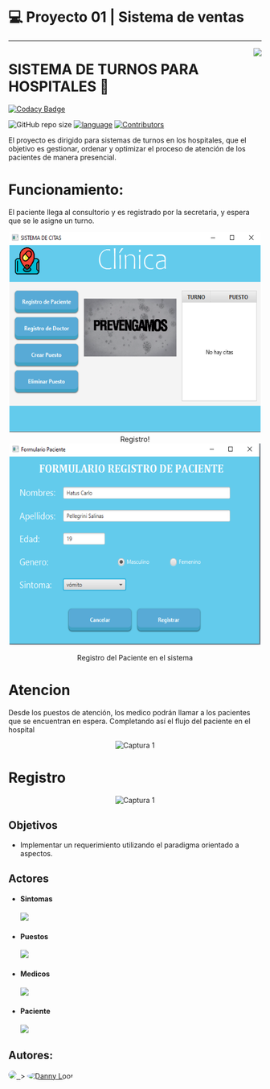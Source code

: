 # 💻 Proyecto 01 | Sistema de ventas

--- 
<img src="https://github.com/jaimepizarr/ProyectoEstrucutras2.0/blob/master/images/logo.png?raw=true" align="right" />

# SISTEMA DE TURNOS PARA HOSPITALES 🚀

[![Codacy Badge](https://api.codacy.com/project/badge/Grade/0a1d1c9e492342879809b380a4c54f45)](https://app.codacy.com/manual/eljosephavila123/ProyectoEstrucutras2.0?utm_source=github.com&utm_medium=referral&utm_content=eljosephavila123/ProyectoEstrucutras2.0&utm_campaign=Badge_Grade_Dashboard)

> 
![GitHub repo size](https://img.shields.io/github/repo-size/jaimepizarr/ProyectoEstrucutras2.0)
[![language][language-shield]][language-url]
[![Contributors][contributors-shield]][contributors-url]




[language-shield]: https://img.shields.io/badge/Java-v11.0.0-blue?style=plastic
[language-url]: https://www.java.com/es/download/
[contributors-shield]: https://img.shields.io/badge/contributors-3-success?style=plastic
[contributors-url]: https://github.com/jaimepizarr/ProyectoEstrucutras2.0/graphs/contributors

El proyecto es dirigido para sistemas de turnos en los hospitales, que el objetivo es gestionar, ordenar y optimizar el proceso de atención de los pacientes de manera presencial.
# Funcionamiento:

El paciente llega al consultorio y es registrado por la secretaria, y espera que se le asigne un turno.
<p align="center">
<img src="https://github.com/jjgilces/Sistema-de-turnos/blob/main/image/Principal.png"
  alt="Captura 1"
  width="500" height="400">
  Registro!
   <img src="https://github.com/jjgilces/Sistema-de-turnos/blob/main/image/RegistroPacienteDatos.png"
  alt="Captura 2"
  width="500" height="400">
 </p>
 <p align="center">
  Registro del Paciente en el sistema
 
</p>

# Atencion
Desde los puestos de atención, los medico podrán llamar a los pacientes que se encuentran en espera. Completando así el flujo del paciente en el hospital
<p align="center">
<img src="https://github.com/jaimepizarr/ProyectoEstrucutras2.0/blob/master/images/2.png?raw=true"
  alt="Captura 1"
  width="500" height="400">
</p>


# Registro
</p>


<p align="center">
<img src="https://github.com/jaimepizarr/ProyectoEstrucutras2.0/blob/master/images/principal.png?raw=true"
  alt="Captura 1"
  width="550" height="400">
</p>

## Objetivos
- Implementar un requerimiento utilizando el paradigma orientado a aspectos.


## Actores

- #### Sintomas 
    ![](pg)

- #### Puestos
    ![](to.png)
    
- #### Medicos 
    ![](turas/retiro.jpg)
    
- #### Paciente
    ![](httJ/main/Capturas/log_txt.png)
    
## Autores:
<div>
<a title="Hatus Pellegrini" href="https://github.com/HatusP">
<img src="https://avatars0.githubusercontent.com/u/67929251?s=400&v=4 alt="" width="60" style="border-radius: 50%"/>
</a>



<a title="Johan Gilces Reyes" href="https://github.com/jjgilces">
<img src="https://avatars3.githubusercontent.com/u/59465061?s=400&u=90d64167df934f58e7e1e7f5ccaba9fa6d2581cb&v=44" alt="" width="60" style="border-radius: 50%"/>
</a>
>

<a title="Enmanuel Parra" href="https://github.com/eapb99">
<img src="https://avatars1.githubusercontent.com/u/62962507?s=400&v=4" alt="Danny Loor" width="60" style="border-radius: 50%"/>
</a>
</div>

